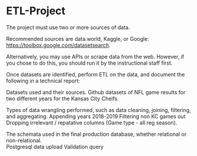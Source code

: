 # ETL-Project

The project must use two or more sources of data.

Recommended sources are data.world, Kaggle, or Google: https://toolbox.google.com/datasetsearch.

Alternatively, you may use APIs or scrape data from the web. However, if you chose to do this, you should run it by the instructional staff first.

Once datasets are identified, perform ETL on the data, and document the following in a technical report:


Datasets used and their sources.
  Github datasets of NFL game results for two different years for the Kansas City Cheifs. 
  


Types of data wrangling performed, such as data cleaning, joining, filtering, and aggregating.
  Appending years 2018-2019
  Filtering non KC games out
  Dropping irrelevant / repatative columns (Game type - all reg season).
  


The schemata used in the final production database, whether relational or non-relational.  
  Postgresql data upload
  Validation query 
